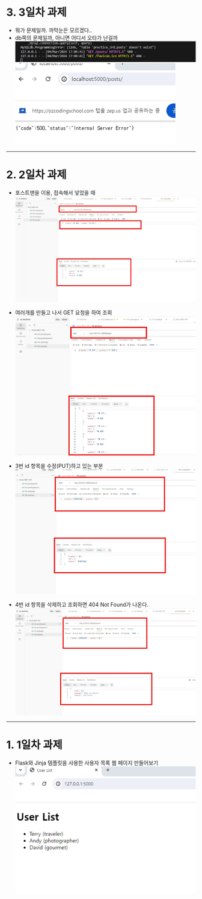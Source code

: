 # 3. 3일차 과제
  - 뭐가 문제일까. 까막눈은 모르겠다..
  - db쪽의 문제일까, 아니면 어디서 오타가 난걸까
  ![](../Flask/screenshot/06.jpg)
  ![](../Flask/screenshot/07.jpg)
-------------------------------------------------------------------------------------
# 2. 2일차 과제
  - 포스트맨을 이용, 접속해서 넣었을 때
  ![](../Flask/screenshot/02.jpg)

  - 여러개를 만들고 나서 GET 요청을 하여 조회
  ![](../Flask/screenshot/03.jpg)

  - 3번 id 항목을 수정(PUT)하고 있는 부분
  ![](../Flask/screenshot/04.jpg)

  - 4번 id 항목을 삭제하고 조회하면 404 Not Found가 나온다.
  ![](../Flask/screenshot/05.jpg)

----------------------------------------------------------------------------------------
# 1. 1일차 과제
  - Flask와 Jinja 템플릿을 사용한 사용자 목록 웹 페이지 만들어보기
![](../Flask/screenshot/01.jpg)
